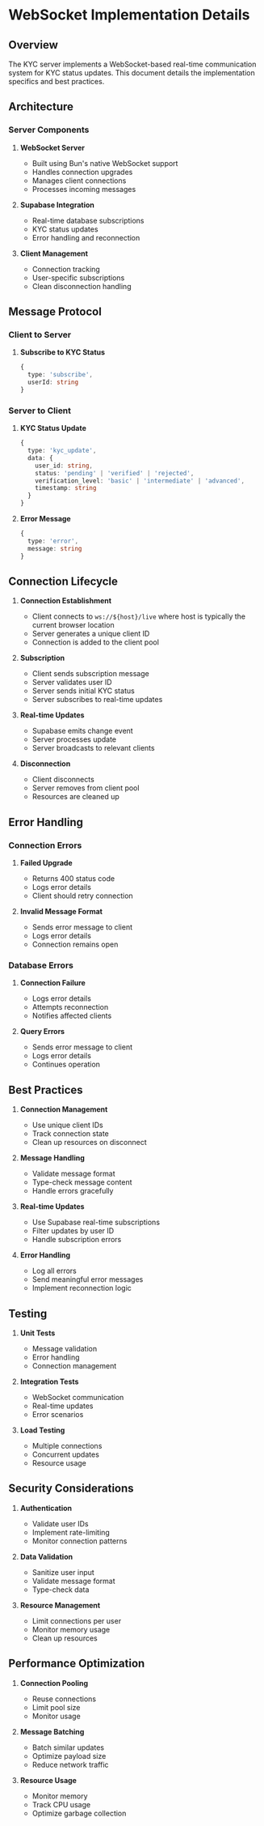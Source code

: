 # WebSocket Implementation Details

## Overview

The KYC server implements a WebSocket-based real-time communication system for KYC status updates. This document details the implementation specifics and best practices.

## Architecture

### Server Components

1. **WebSocket Server**

   - Built using Bun's native WebSocket support
   - Handles connection upgrades
   - Manages client connections
   - Processes incoming messages

2. **Supabase Integration**

   - Real-time database subscriptions
   - KYC status updates
   - Error handling and reconnection

3. **Client Management**
   - Connection tracking
   - User-specific subscriptions
   - Clean disconnection handling

## Message Protocol

### Client to Server

1. **Subscribe to KYC Status**

   ```typescript
   {
     type: 'subscribe',
     userId: string
   }
   ```

### Server to Client

1. **KYC Status Update**

   ```typescript
   {
     type: 'kyc_update',
     data: {
       user_id: string,
       status: 'pending' | 'verified' | 'rejected',
       verification_level: 'basic' | 'intermediate' | 'advanced',
       timestamp: string
     }
   }
   ```

2. **Error Message**

   ```typescript
   {
     type: 'error',
     message: string
   }
   ```

## Connection Lifecycle

1. **Connection Establishment**

   - Client connects to `ws://${host}/live` where host is typically the current browser location
   - Server generates a unique client ID
   - Connection is added to the client pool

2. **Subscription**

   - Client sends subscription message
   - Server validates user ID
   - Server sends initial KYC status
   - Server subscribes to real-time updates

3. **Real-time Updates**

   - Supabase emits change event
   - Server processes update
   - Server broadcasts to relevant clients

4. **Disconnection**
   - Client disconnects
   - Server removes from client pool
   - Resources are cleaned up

## Error Handling

### Connection Errors

1. **Failed Upgrade**

   - Returns 400 status code
   - Logs error details
   - Client should retry connection

2. **Invalid Message Format**
   - Sends error message to client
   - Logs error details
   - Connection remains open

### Database Errors

1. **Connection Failure**

   - Logs error details
   - Attempts reconnection
   - Notifies affected clients

2. **Query Errors**
   - Sends error message to client
   - Logs error details
   - Continues operation

## Best Practices

1. **Connection Management**

   - Use unique client IDs
   - Track connection state
   - Clean up resources on disconnect

2. **Message Handling**

   - Validate message format
   - Type-check message content
   - Handle errors gracefully

3. **Real-time Updates**

   - Use Supabase real-time subscriptions
   - Filter updates by user ID
   - Handle subscription errors

4. **Error Handling**
   - Log all errors
   - Send meaningful error messages
   - Implement reconnection logic

## Testing

1. **Unit Tests**

   - Message validation
   - Error handling
   - Connection management

2. **Integration Tests**

   - WebSocket communication
   - Real-time updates
   - Error scenarios

3. **Load Testing**
   - Multiple connections
   - Concurrent updates
   - Resource usage

## Security Considerations

1. **Authentication**

   - Validate user IDs
   - Implement rate-limiting
   - Monitor connection patterns

2. **Data Validation**

   - Sanitize user input
   - Validate message format
   - Type-check data

3. **Resource Management**
   - Limit connections per user
   - Monitor memory usage
   - Clean up resources

## Performance Optimization

1. **Connection Pooling**

   - Reuse connections
   - Limit pool size
   - Monitor usage

2. **Message Batching**

   - Batch similar updates
   - Optimize payload size
   - Reduce network traffic

3. **Resource Usage**
   - Monitor memory
   - Track CPU usage
   - Optimize garbage collection
